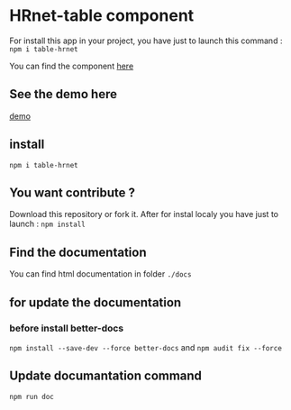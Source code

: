 # HRnet-table component
For install this app in your project, you have just to launch this command :
``npm i table-hrnet``

You can find the component [here](https://www.npmjs.com/package/table-hrnet)

## See the demo here
[demo](https://picfab.github.io/fabienpicard_14_module_tableau_08042021.github.io/)

## install
``npm i table-hrnet``

## You want contribute ?
Download this repository or fork it.
After for instal localy you have just to launch :
``npm install``

## Find the documentation
You can find html documentation in folder ``./docs``

## for update the documentation

### before install better-docs
``npm install --save-dev --force better-docs``
and
``npm audit fix --force``

## Update documantation command
``npm run doc``

